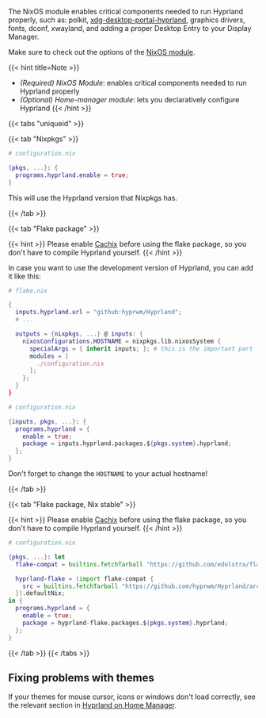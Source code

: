 The NixOS module enables critical components needed to run Hyprland properly,
such as: polkit,
[xdg-desktop-portal-hyprland](https://github.com/hyprwm/xdg-desktop-portal-hyprland),
graphics drivers, fonts, dconf, xwayland, and adding a proper Desktop Entry to
your Display Manager.

Make sure to check out the options of the
[NixOS module](https://search.nixos.org/options?channel=unstable&from=0&size=50&sort=relevance&type=packages&query=hyprland).

{{< hint title=Note >}}
- *(Required) NixOS Module*: enables critical components needed to run Hyprland properly
- *(Optional) Home-manager module*: lets you declaratively configure Hyprland
{{< /hint >}}

{{< tabs "uniqueid" >}}

{{< tab "Nixpkgs" >}}

```nix
# configuration.nix

{pkgs, ...}: {
  programs.hyprland.enable = true;
}
```

This will use the Hyprland version that Nixpkgs has.

{{< /tab >}}

{{< tab "Flake package" >}}

{{< hint >}}
Please enable [Cachix](../Cachix) before using the flake package, so you don't
have to compile Hyprland yourself.
{{< /hint >}}

In case you want to use the development version of Hyprland, you can add it
like this:

```nix
# flake.nix

{
  inputs.hyprland.url = "github:hyprwm/Hyprland";
  # ...

  outputs = {nixpkgs, ...} @ inputs: {
    nixosConfigurations.HOSTNAME = nixpkgs.lib.nixosSystem {
      specialArgs = { inherit inputs; }; # this is the important part
      modules = [
        ./configuration.nix
      ];
    };
  } 
}

# configuration.nix

{inputs, pkgs, ...}: {
  programs.hyprland = {
    enable = true;
    package = inputs.hyprland.packages.${pkgs.system}.hyprland;
  };
}
```
Don't forget to change the `HOSTNAME` to your actual hostname!

{{< /tab >}}

{{< tab "Flake package, Nix stable" >}}

{{< hint >}}
Please enable [Cachix](../Cachix) before using the flake package, so you don't
have to compile Hyprland yourself.
{{< /hint >}}

```nix
# configuration.nix

{pkgs, ...}: let
  flake-compat = builtins.fetchTarball "https://github.com/edolstra/flake-compat/archive/master.tar.gz";

  hyprland-flake = (import flake-compat {
    src = builtins.fetchTarball "https://github.com/hyprwm/Hyprland/archive/master.tar.gz";
  }).defaultNix;
in {
  programs.hyprland = {
    enable = true;
    package = hyprland-flake.packages.${pkgs.system}.hyprland;
  };
}
```

{{< /tab >}}
{{< /tabs >}}

## Fixing problems with themes

If your themes for mouse cursor, icons or windows don't load correctly, see the relevant section in [Hyprland on Home Manager](../Hyprland-on-Home-Manager).
